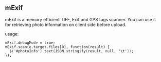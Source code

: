## mExif

mExif is a memory efficient TIFF, Exif and GPS tags scanner. You can use it for retrieving photo information on client side before upload.

usage:
```
mExif.debugMode = true;
mExif.scan(e.target.files[0], function(result) {
  $('#photoInfo').text(JSON.stringify(result, null, '\t'));
});
```
